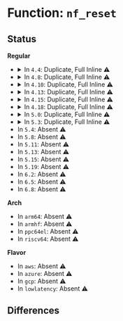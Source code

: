 # Function: <code>nf_reset</code>

## Status
<b>Regular</b>
<ul>
<li>
<details>
<summary>In <code>4.4</code>: Duplicate, Full Inline ⚠️</summary>

**Collision:** Static Duplication

**Inline:** Full

**Transformation:** False

**Instances:**

```
In drivers/net/tun.c (ffffffff815ee92e)
Location: include/linux/skbuff.h:3322
Inline: True
Inline callers:
  - drivers/net/tun.c:tun_net_xmit
```
```
In drivers/net/virtio_net.c (ffffffff815f2508)
Location: include/linux/skbuff.h:3322
Inline: True
Inline callers:
  - drivers/net/virtio_net.c:start_xmit
```
```
In net/core/skbuff.c (ffffffff81706337)
Location: include/linux/skbuff.h:3322
Inline: True
Inline callers:
  - net/core/skbuff.c:skb_scrub_packet
```
```
In net/ipv4/ip_input.c (ffffffff81758a96)
Location: include/linux/skbuff.h:3322
Inline: True
Inline callers:
  - net/ipv4/ip_input.c:ip_local_deliver_finish
```
```
In net/ipv4/tcp_ipv4.c (ffffffff8177eb2d)
Location: include/linux/skbuff.h:3322
Inline: True
Inline callers:
  - net/ipv4/tcp_ipv4.c:tcp_v4_rcv
```
```
In net/ipv4/raw.c (ffffffff81785acc)
Location: include/linux/skbuff.h:3322
Inline: True
```
```
In net/ipv4/udp.c (ffffffff817896d4)
Location: include/linux/skbuff.h:3322
Inline: True
Inline callers:
  - net/ipv4/udp.c:udp_queue_rcv_skb
  - net/ipv4/udp.c:__udp4_lib_rcv
```
```
In net/ipv4/ip_tunnel_core.c (ffffffff817a4b5c)
Location: include/linux/skbuff.h:3322
Inline: True
Inline callers:
  - net/ipv4/ip_tunnel_core.c:iptunnel_pull_header
```
```
In net/ipv4/ipmr.c (ffffffff817a97bf)
Location: include/linux/skbuff.h:3322
Inline: True
Inline callers:
  - net/ipv4/ipmr.c:ip_mr_input
```
```
In net/xfrm/xfrm_policy.c (ffffffff817b6021)
Location: include/linux/skbuff.h:3322
Inline: True
Inline callers:
  - net/xfrm/xfrm_policy.c:xfrm_policy_queue_process
```
```
In net/xfrm/xfrm_input.c (ffffffff817bbd3f)
Location: include/linux/skbuff.h:3322
Inline: True
Inline callers:
  - net/xfrm/xfrm_input.c:xfrm_input
```
```
In net/xfrm/xfrm_output.c (ffffffff817bc353)
Location: include/linux/skbuff.h:3322
Inline: True
Inline callers:
  - net/xfrm/xfrm_output.c:xfrm_output_resume
```
```
In net/ipv6/ip6_input.c (ffffffff817c873c)
Location: include/linux/skbuff.h:3322
Inline: True
Inline callers:
  - net/ipv6/ip6_input.c:ip6_input_finish
```
```
In net/ipv6/raw.c (ffffffff817e6f77)
Location: include/linux/skbuff.h:3322
Inline: True
Inline callers:
  - net/ipv6/raw.c:raw6_local_deliver
```
```
In net/packet/af_packet.c (ffffffff818068cf)
Location: include/linux/skbuff.h:3322
Inline: True
Inline callers:
  - net/packet/af_packet.c:packet_rcv_spkt
  - net/packet/af_packet.c:packet_rcv
```
</details>
</li>
<li>
<details>
<summary>In <code>4.8</code>: Duplicate, Full Inline ⚠️</summary>

**Collision:** Static Duplication

**Inline:** Full

**Transformation:** False

**Instances:**

```
In drivers/net/tun.c (ffffffff8164d4ee)
Location: include/linux/skbuff.h:3529
Inline: True
Inline callers:
  - drivers/net/tun.c:tun_net_xmit
```
```
In drivers/net/virtio_net.c (ffffffff81651e86)
Location: include/linux/skbuff.h:3529
Inline: True
Inline callers:
  - drivers/net/virtio_net.c:start_xmit
```
```
In net/core/skbuff.c (ffffffff8176cc92)
Location: include/linux/skbuff.h:3529
Inline: True
Inline callers:
  - net/core/skbuff.c:skb_scrub_packet
```
```
In net/ipv4/ip_input.c (ffffffff817c4e46)
Location: include/linux/skbuff.h:3529
Inline: True
Inline callers:
  - net/ipv4/ip_input.c:ip_local_deliver_finish
```
```
In net/ipv4/tcp_ipv4.c (ffffffff817ebf8b)
Location: include/linux/skbuff.h:3529
Inline: True
Inline callers:
  - net/ipv4/tcp_ipv4.c:tcp_v4_rcv
```
```
In net/ipv4/raw.c (ffffffff817f30dc)
Location: include/linux/skbuff.h:3529
Inline: True
```
```
In net/ipv4/udp.c (ffffffff817f7cfc)
Location: include/linux/skbuff.h:3529
Inline: True
Inline callers:
  - net/ipv4/udp.c:__udp4_lib_rcv
  - net/ipv4/udp.c:udp_queue_rcv_skb
```
```
In net/ipv4/ipmr.c (ffffffff81818399)
Location: include/linux/skbuff.h:3529
Inline: True
Inline callers:
  - net/ipv4/ipmr.c:ip_mr_input
```
```
In net/xfrm/xfrm_policy.c (ffffffff81823041)
Location: include/linux/skbuff.h:3529
Inline: True
Inline callers:
  - net/xfrm/xfrm_policy.c:xfrm_policy_queue_process
```
```
In net/xfrm/xfrm_input.c (ffffffff81828cee)
Location: include/linux/skbuff.h:3529
Inline: True
Inline callers:
  - net/xfrm/xfrm_input.c:xfrm_input
```
```
In net/xfrm/xfrm_output.c (ffffffff81829276)
Location: include/linux/skbuff.h:3529
Inline: True
Inline callers:
  - net/xfrm/xfrm_output.c:xfrm_output_resume
```
```
In net/ipv6/ip6_input.c (ffffffff818358f7)
Location: include/linux/skbuff.h:3529
Inline: True
Inline callers:
  - net/ipv6/ip6_input.c:ip6_input_finish
```
```
In net/ipv6/raw.c (ffffffff8185537e)
Location: include/linux/skbuff.h:3529
Inline: True
Inline callers:
  - net/ipv6/raw.c:raw6_local_deliver
```
```
In net/packet/af_packet.c (ffffffff8187a268)
Location: include/linux/skbuff.h:3529
Inline: True
Inline callers:
  - net/packet/af_packet.c:packet_rcv
  - net/packet/af_packet.c:packet_rcv_spkt
```
</details>
</li>
<li>
<details>
<summary>In <code>4.10</code>: Duplicate, Full Inline ⚠️</summary>

**Collision:** Static Duplication

**Inline:** Full

**Transformation:** False

**Instances:**

```
In drivers/net/tun.c (ffffffff8167f214)
Location: include/linux/skbuff.h:3581
Inline: True
Inline callers:
  - drivers/net/tun.c:tun_net_xmit
```
```
In net/core/skbuff.c (ffffffff8179a112)
Location: include/linux/skbuff.h:3581
Inline: True
Inline callers:
  - net/core/skbuff.c:skb_scrub_packet
```
```
In net/ipv4/ip_input.c (ffffffff817f4966)
Location: include/linux/skbuff.h:3581
Inline: True
Inline callers:
  - net/ipv4/ip_input.c:ip_local_deliver_finish
```
```
In net/ipv4/tcp_ipv4.c (ffffffff8181c915)
Location: include/linux/skbuff.h:3581
Inline: True
Inline callers:
  - net/ipv4/tcp_ipv4.c:tcp_v4_rcv
```
```
In net/ipv4/raw.c (ffffffff81823ebc)
Location: include/linux/skbuff.h:3581
Inline: True
```
```
In net/ipv4/udp.c (ffffffff81828bcc)
Location: include/linux/skbuff.h:3581
Inline: True
Inline callers:
  - net/ipv4/udp.c:__udp4_lib_rcv
  - net/ipv4/udp.c:udp_queue_rcv_skb
```
```
In net/ipv4/ipmr.c (ffffffff81849bf9)
Location: include/linux/skbuff.h:3581
Inline: True
Inline callers:
  - net/ipv4/ipmr.c:ip_mr_input
```
```
In net/xfrm/xfrm_policy.c (ffffffff8185498a)
Location: include/linux/skbuff.h:3581
Inline: True
Inline callers:
  - net/xfrm/xfrm_policy.c:xfrm_policy_queue_process
```
```
In net/xfrm/xfrm_input.c (ffffffff8185a6ce)
Location: include/linux/skbuff.h:3581
Inline: True
Inline callers:
  - net/xfrm/xfrm_input.c:xfrm_input
```
```
In net/xfrm/xfrm_output.c (ffffffff8185ac56)
Location: include/linux/skbuff.h:3581
Inline: True
Inline callers:
  - net/xfrm/xfrm_output.c:xfrm_output_resume
```
```
In net/ipv6/ip6_input.c (ffffffff81867427)
Location: include/linux/skbuff.h:3581
Inline: True
Inline callers:
  - net/ipv6/ip6_input.c:ip6_input_finish
```
```
In net/ipv6/raw.c (ffffffff818870ee)
Location: include/linux/skbuff.h:3581
Inline: True
Inline callers:
  - net/ipv6/raw.c:raw6_local_deliver
```
```
In net/packet/af_packet.c (ffffffff818aead8)
Location: include/linux/skbuff.h:3581
Inline: True
Inline callers:
  - net/packet/af_packet.c:packet_rcv
  - net/packet/af_packet.c:packet_rcv_spkt
```
</details>
</li>
<li>
<details>
<summary>In <code>4.13</code>: Duplicate, Full Inline ⚠️</summary>

**Collision:** Static Duplication

**Inline:** Full

**Transformation:** False

**Instances:**

```
In drivers/net/tun.c (ffffffff81694428)
Location: include/linux/skbuff.h:3639
Inline: True
Inline callers:
  - drivers/net/tun.c:tun_net_xmit
```
```
In net/core/skbuff.c (ffffffff817b93cd)
Location: include/linux/skbuff.h:3639
Inline: True
Inline callers:
  - net/core/skbuff.c:skb_scrub_packet
```
```
In net/ipv4/ip_input.c (ffffffff81814e17)
Location: include/linux/skbuff.h:3639
Inline: True
Inline callers:
  - net/ipv4/ip_input.c:ip_local_deliver_finish
```
```
In net/ipv4/tcp_ipv4.c (ffffffff8183d0f4)
Location: include/linux/skbuff.h:3639
Inline: True
Inline callers:
  - net/ipv4/tcp_ipv4.c:tcp_v4_rcv
```
```
In net/ipv4/raw.c (ffffffff81844b7f)
Location: include/linux/skbuff.h:3639
Inline: True
```
```
In net/ipv4/udp.c (ffffffff81849e6a)
Location: include/linux/skbuff.h:3639
Inline: True
Inline callers:
  - net/ipv4/udp.c:__udp4_lib_rcv
  - net/ipv4/udp.c:udp_queue_rcv_skb
```
```
In net/ipv4/ipmr.c (ffffffff8186d545)
Location: include/linux/skbuff.h:3639
Inline: True
Inline callers:
  - net/ipv4/ipmr.c:ip_mr_input
```
```
In net/xfrm/xfrm_policy.c (ffffffff81878458)
Location: include/linux/skbuff.h:3639
Inline: True
Inline callers:
  - net/xfrm/xfrm_policy.c:xfrm_policy_queue_process
```
```
In net/xfrm/xfrm_input.c (ffffffff8187e78a)
Location: include/linux/skbuff.h:3639
Inline: True
Inline callers:
  - net/xfrm/xfrm_input.c:xfrm_input
```
```
In net/xfrm/xfrm_output.c (ffffffff8187ea6c)
Location: include/linux/skbuff.h:3639
Inline: True
Inline callers:
  - net/xfrm/xfrm_output.c:xfrm_output_resume
```
```
In net/ipv6/ip6_input.c (ffffffff8188bb7e)
Location: include/linux/skbuff.h:3639
Inline: True
Inline callers:
  - net/ipv6/ip6_input.c:ip6_input_finish
```
```
In net/ipv6/raw.c (ffffffff818ad781)
Location: include/linux/skbuff.h:3639
Inline: True
Inline callers:
  - net/ipv6/raw.c:raw6_local_deliver
```
```
In net/packet/af_packet.c (ffffffff818d3827)
Location: include/linux/skbuff.h:3639
Inline: True
Inline callers:
  - net/packet/af_packet.c:packet_rcv
  - net/packet/af_packet.c:packet_rcv_spkt
```
</details>
</li>
<li>
<details>
<summary>In <code>4.15</code>: Duplicate, Full Inline ⚠️</summary>

**Collision:** Static Duplication

**Inline:** Full

**Transformation:** False

**Instances:**

```
In drivers/net/tun.c (ffffffff816fe54c)
Location: include/linux/skbuff.h:3823
Inline: True
Inline callers:
  - drivers/net/tun.c:tun_net_xmit
```
```
In net/core/skbuff.c (ffffffff81832253)
Location: include/linux/skbuff.h:3823
Inline: True
```
```
In net/ipv4/ip_input.c (ffffffff81893fdd)
Location: include/linux/skbuff.h:3823
Inline: True
Inline callers:
  - net/ipv4/ip_input.c:ip_local_deliver_finish
```
```
In net/ipv4/tcp_ipv4.c (ffffffff818bc8af)
Location: include/linux/skbuff.h:3823
Inline: True
Inline callers:
  - net/ipv4/tcp_ipv4.c:tcp_v4_rcv
```
```
In net/ipv4/raw.c (ffffffff818c45bf)
Location: include/linux/skbuff.h:3823
Inline: True
```
```
In net/ipv4/udp.c (ffffffff818c9a6e)
Location: include/linux/skbuff.h:3823
Inline: True
Inline callers:
  - net/ipv4/udp.c:__udp4_lib_rcv
  - net/ipv4/udp.c:udp_queue_rcv_skb
```
```
In net/ipv4/ipmr.c (ffffffff818ede55)
Location: include/linux/skbuff.h:3823
Inline: True
Inline callers:
  - net/ipv4/ipmr.c:ip_mr_input
```
```
In net/xfrm/xfrm_policy.c (ffffffff818f8d58)
Location: include/linux/skbuff.h:3823
Inline: True
Inline callers:
  - net/xfrm/xfrm_policy.c:xfrm_policy_queue_process
```
```
In net/xfrm/xfrm_input.c (ffffffff818ff5f3)
Location: include/linux/skbuff.h:3823
Inline: True
Inline callers:
  - net/xfrm/xfrm_input.c:xfrm_input
```
```
In net/xfrm/xfrm_output.c (ffffffff818ffafe)
Location: include/linux/skbuff.h:3823
Inline: True
Inline callers:
  - net/xfrm/xfrm_output.c:xfrm_output_resume
```
```
In net/ipv6/ip6_input.c (ffffffff8190ce63)
Location: include/linux/skbuff.h:3823
Inline: True
Inline callers:
  - net/ipv6/ip6_input.c:ip6_input_finish
```
```
In net/ipv6/raw.c (ffffffff81930309)
Location: include/linux/skbuff.h:3823
Inline: True
Inline callers:
  - net/ipv6/raw.c:raw6_local_deliver
```
```
In net/packet/af_packet.c (ffffffff81958748)
Location: include/linux/skbuff.h:3823
Inline: True
Inline callers:
  - net/packet/af_packet.c:packet_rcv
  - net/packet/af_packet.c:packet_rcv_spkt
```
</details>
</li>
<li>
<details>
<summary>In <code>4.18</code>: Duplicate, Full Inline ⚠️</summary>

**Collision:** Static Duplication

**Inline:** Full

**Transformation:** False

**Instances:**

```
In drivers/net/tun.c (ffffffff8173d70e)
Location: include/linux/skbuff.h:3833
Inline: True
Inline callers:
  - drivers/net/tun.c:tun_net_xmit
```
```
In net/core/skbuff.c (ffffffff8187c9f6)
Location: include/linux/skbuff.h:3833
Inline: True
```
```
In net/ipv4/ip_input.c (ffffffff818e825d)
Location: include/linux/skbuff.h:3833
Inline: True
Inline callers:
  - net/ipv4/ip_input.c:ip_local_deliver_finish
```
```
In net/ipv4/tcp_ipv4.c (ffffffff81912409)
Location: include/linux/skbuff.h:3833
Inline: True
Inline callers:
  - net/ipv4/tcp_ipv4.c:tcp_v4_rcv
```
```
In net/ipv4/raw.c (ffffffff8191a26f)
Location: include/linux/skbuff.h:3833
Inline: True
```
```
In net/ipv4/udp.c (ffffffff8191f9b5)
Location: include/linux/skbuff.h:3833
Inline: True
Inline callers:
  - net/ipv4/udp.c:__udp4_lib_rcv
  - net/ipv4/udp.c:udp_queue_rcv_skb
```
```
In net/ipv4/ipmr.c (ffffffff81943b35)
Location: include/linux/skbuff.h:3833
Inline: True
Inline callers:
  - net/ipv4/ipmr.c:ip_mr_input
```
```
In net/xfrm/xfrm_policy.c (ffffffff8194f792)
Location: include/linux/skbuff.h:3833
Inline: True
Inline callers:
  - net/xfrm/xfrm_policy.c:xfrm_policy_queue_process
```
```
In net/xfrm/xfrm_input.c (ffffffff81956117)
Location: include/linux/skbuff.h:3833
Inline: True
Inline callers:
  - net/xfrm/xfrm_input.c:xfrm_input
```
```
In net/xfrm/xfrm_output.c (ffffffff819566f4)
Location: include/linux/skbuff.h:3833
Inline: True
Inline callers:
  - net/xfrm/xfrm_output.c:xfrm_output_resume
```
```
In net/ipv6/ip6_input.c (ffffffff81964251)
Location: include/linux/skbuff.h:3833
Inline: True
Inline callers:
  - net/ipv6/ip6_input.c:ip6_input_finish
```
```
In net/ipv6/raw.c (ffffffff81988f06)
Location: include/linux/skbuff.h:3833
Inline: True
Inline callers:
  - net/ipv6/raw.c:raw6_local_deliver
```
```
In net/packet/af_packet.c (ffffffff819b218c)
Location: include/linux/skbuff.h:3833
Inline: True
Inline callers:
  - net/packet/af_packet.c:packet_rcv
  - net/packet/af_packet.c:packet_rcv_spkt
```
</details>
</li>
<li>
<details>
<summary>In <code>5.0</code>: Duplicate, Full Inline ⚠️</summary>

**Collision:** Static Duplication

**Inline:** Full

**Transformation:** False

**Instances:**

```
In drivers/net/tun.c (ffffffff817610cc)
Location: include/linux/skbuff.h:3997
Inline: True
Inline callers:
  - drivers/net/tun.c:tun_net_xmit
```
```
In net/core/skbuff.c (ffffffff8189d404)
Location: include/linux/skbuff.h:3997
Inline: True
Inline callers:
  - net/core/skbuff.c:skb_scrub_packet
```
```
In net/ipv4/ip_input.c (ffffffff81915780)
Location: include/linux/skbuff.h:3997
Inline: True
Inline callers:
  - net/ipv4/ip_input.c:ip_protocol_deliver_rcu
```
```
In net/ipv4/tcp_ipv4.c (ffffffff81940be5)
Location: include/linux/skbuff.h:3997
Inline: True
Inline callers:
  - net/ipv4/tcp_ipv4.c:tcp_v4_rcv
```
```
In net/ipv4/raw.c (ffffffff81948abc)
Location: include/linux/skbuff.h:3997
Inline: True
```
```
In net/ipv4/udp.c (ffffffff8194e637)
Location: include/linux/skbuff.h:3997
Inline: True
Inline callers:
  - net/ipv4/udp.c:__udp4_lib_rcv
  - net/ipv4/udp.c:udp_queue_rcv_one_skb
```
```
In net/ipv4/ipmr.c (ffffffff81973ca1)
Location: include/linux/skbuff.h:3997
Inline: True
Inline callers:
  - net/ipv4/ipmr.c:ip_mr_input
  - net/ipv4/ipmr.c:ipmr_queue_xmit
```
```
In net/xfrm/xfrm_policy.c (ffffffff81982dc9)
Location: include/linux/skbuff.h:3997
Inline: True
Inline callers:
  - net/xfrm/xfrm_policy.c:xfrm_policy_queue_process
```
```
In net/xfrm/xfrm_input.c (ffffffff8198ad2f)
Location: include/linux/skbuff.h:3997
Inline: True
Inline callers:
  - net/xfrm/xfrm_input.c:xfrm_input
```
```
In net/xfrm/xfrm_output.c (ffffffff8198b1ea)
Location: include/linux/skbuff.h:3997
Inline: True
Inline callers:
  - net/xfrm/xfrm_output.c:xfrm_output_resume
```
```
In net/ipv6/ip6_input.c (ffffffff81999b21)
Location: include/linux/skbuff.h:3997
Inline: True
Inline callers:
  - net/ipv6/ip6_input.c:ip6_protocol_deliver_rcu
```
```
In net/ipv6/raw.c (ffffffff819bf866)
Location: include/linux/skbuff.h:3997
Inline: True
Inline callers:
  - net/ipv6/raw.c:raw6_local_deliver
```
```
In net/packet/af_packet.c (ffffffff819e90b3)
Location: include/linux/skbuff.h:3997
Inline: True
Inline callers:
  - net/packet/af_packet.c:packet_rcv
  - net/packet/af_packet.c:packet_rcv_spkt
```
</details>
</li>
<li>
<details>
<summary>In <code>5.3</code>: Duplicate, Full Inline ⚠️</summary>

**Collision:** Static Duplication

**Inline:** Full

**Transformation:** False

**Instances:**

```
In drivers/net/tun.c (ffffffff8179ed50)
Location: include/linux/skbuff.h:4104
Inline: True
Inline callers:
  - drivers/net/tun.c:tun_net_xmit
```
```
In net/core/skbuff.c (ffffffff818e7c84)
Location: include/linux/skbuff.h:4104
Inline: True
Inline callers:
  - net/core/skbuff.c:skb_scrub_packet
```
```
In net/ipv4/ip_input.c (ffffffff81977cca)
Location: include/linux/skbuff.h:4104
Inline: True
Inline callers:
  - net/ipv4/ip_input.c:ip_protocol_deliver_rcu
```
```
In net/ipv4/tcp_ipv4.c (ffffffff819a51b6)
Location: include/linux/skbuff.h:4104
Inline: True
Inline callers:
  - net/ipv4/tcp_ipv4.c:tcp_v4_rcv
```
```
In net/ipv4/raw.c (ffffffff819ad174)
Location: include/linux/skbuff.h:4104
Inline: True
```
```
In net/ipv4/udp.c (ffffffff819b2dc6)
Location: include/linux/skbuff.h:4104
Inline: True
Inline callers:
  - net/ipv4/udp.c:__udp4_lib_rcv
  - net/ipv4/udp.c:udp_queue_rcv_one_skb
```
```
In net/ipv4/ipmr.c (ffffffff819dd7bf)
Location: include/linux/skbuff.h:4104
Inline: True
Inline callers:
  - net/ipv4/ipmr.c:ip_mr_input
  - net/ipv4/ipmr.c:ipmr_queue_xmit
```
```
In net/xfrm/xfrm_policy.c (ffffffff819ecad3)
Location: include/linux/skbuff.h:4104
Inline: True
Inline callers:
  - net/xfrm/xfrm_policy.c:xfrm_policy_queue_process
```
```
In net/xfrm/xfrm_input.c (ffffffff819f57d1)
Location: include/linux/skbuff.h:4104
Inline: True
Inline callers:
  - net/xfrm/xfrm_input.c:xfrm_input
```
```
In net/xfrm/xfrm_output.c (ffffffff819f6716)
Location: include/linux/skbuff.h:4104
Inline: True
Inline callers:
  - net/xfrm/xfrm_output.c:xfrm_output_resume
```
```
In net/ipv6/ip6_input.c (ffffffff81a05a5d)
Location: include/linux/skbuff.h:4104
Inline: True
Inline callers:
  - net/ipv6/ip6_input.c:ip6_protocol_deliver_rcu
```
```
In net/ipv6/raw.c (ffffffff81a2e507)
Location: include/linux/skbuff.h:4104
Inline: True
Inline callers:
  - net/ipv6/raw.c:raw6_local_deliver
```
```
In net/packet/af_packet.c (ffffffff81a5752d)
Location: include/linux/skbuff.h:4104
Inline: True
Inline callers:
  - net/packet/af_packet.c:packet_rcv
  - net/packet/af_packet.c:packet_rcv_spkt
```
</details>
</li>
<li>
In <code>5.4</code>: Absent ⚠️
</li>
<li>
In <code>5.8</code>: Absent ⚠️
</li>
<li>
In <code>5.11</code>: Absent ⚠️
</li>
<li>
In <code>5.13</code>: Absent ⚠️
</li>
<li>
In <code>5.15</code>: Absent ⚠️
</li>
<li>
In <code>5.19</code>: Absent ⚠️
</li>
<li>
In <code>6.2</code>: Absent ⚠️
</li>
<li>
In <code>6.5</code>: Absent ⚠️
</li>
<li>
In <code>6.8</code>: Absent ⚠️
</li>
</ul>
<b>Arch</b>
<ul>
<li>
In <code>arm64</code>: Absent ⚠️
</li>
<li>
In <code>armhf</code>: Absent ⚠️
</li>
<li>
In <code>ppc64el</code>: Absent ⚠️
</li>
<li>
In <code>riscv64</code>: Absent ⚠️
</li>
</ul>
<b>Flavor</b>
<ul>
<li>
In <code>aws</code>: Absent ⚠️
</li>
<li>
In <code>azure</code>: Absent ⚠️
</li>
<li>
In <code>gcp</code>: Absent ⚠️
</li>
<li>
In <code>lowlatency</code>: Absent ⚠️
</li>
</ul>

## Differences
